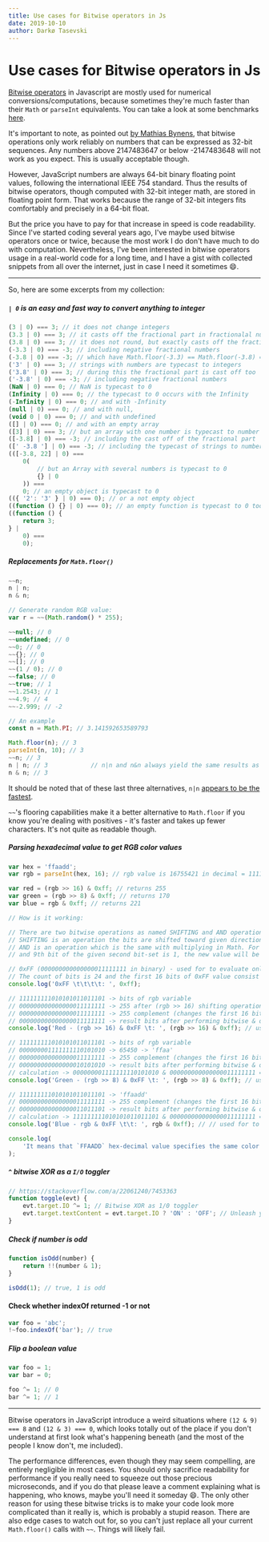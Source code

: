 ```yaml
---
title: Use cases for Bitwise operators in Js
date: 2019-10-10
author: Darkø Tasevski
---
```


# Use cases for Bitwise operators in Js

[Bitwise operators](https://developer.mozilla.org/en-US/docs/Web/JavaScript/Reference/Operators/Bitwise_Operators) in Javascript are mostly used for numerical conversions/computations, because sometimes they're much faster than their `Math` or `parseInt` equivalents. You can take a look at some benchmarks [here](https://jsperf.com/math-floor-vs-math-round-vs-parseint/18).

It's important to note, as pointed out [by Mathias Bynens](https://j11y.io/javascript/double-bitwise-not/#comment-29617), that bitwise operations only work reliably on numbers that can be expressed as 32-bit sequences. Any numbers above 2147483647 or below -2147483648 will not work as you expect. This is usually acceptable though.

However, JavaScript numbers are always 64-bit binary floating point values, following the international IEEE 754 standard. Thus the results of bitwise operators, though computed with 32-bit integer math, are stored in floating point form. That works because the range of 32-bit integers fits comfortably and precisely in a 64-bit float.

But the price you have to pay for that increase in speed is code readability. Since I've started coding several years ago, I've maybe used bitwise operators once or twice, because the most work I do don't have much to do with computation. Nevertheless, I've been interested in bitwise operators usage in a real-world code for a long time, and I have a gist with collected snippets from all over the internet, just in case I need it sometimes 😄.

---

So, here are some excerpts from my collection:

##### `| 0` is an easy and fast way to convert anything to integer

```js
(3 | 0) === 3; // it does not change integers
(3.3 | 0) === 3; // it casts off the fractional part in fractionalal numbers
(3.8 | 0) === 3; // it does not round, but exactly casts off the fractional part
(-3.3 | 0) === -3; // including negative fractional numbers
(-3.8 | 0) === -3; // which have Math.floor(-3.3) == Math.floor(-3.8) == -4
('3' | 0) === 3; // strings with numbers are typecast to integers
('3.8' | 0) === 3; // during this the fractional part is cast off too
('-3.8' | 0) === -3; // including negative fractional numbers
(NaN | 0) === 0; // NaN is typecast to 0
(Infinity | 0) === 0; // the typecast to 0 occurs with the Infinity
(-Infinity | 0) === 0; // and with -Infinity
(null | 0) === 0; // and with null,
(void 0 | 0) === 0; // and with undefined
([] | 0) === 0; // and with an empty array
([3] | 0) === 3; // but an array with one number is typecast to number
([-3.8] | 0) === -3; // including the cast off of the fractional part
([' -3.8 '] | 0) === -3; // including the typecast of strings to numbers
(([-3.8, 22] | 0) ===
	0(
		// but an Array with several numbers is typecast to 0
		{} | 0
	)) ===
	0; // an empty object is typecast to 0
(({ '2': '3' } | 0) === 0); // or a not empty object
((function () {} | 0) === 0); // an empty function is typecast to 0 too
((function () {
	return 3;
} |
	0) ===
	0);
```

##### Replacements for `Math.floor()`

```js
~~n;
n | n;
n & n;

// Generate random RGB value:
var r = ~~(Math.random() * 255);

~~null; // 0
~~undefined; // 0
~~0; // 0
~~{}; // 0
~~[]; // 0
~~(1 / 0); // 0
~~false; // 0
~~true; // 1
~~1.2543; // 1
~~4.9; // 4
~~-2.999; // -2

// An example
const n = Math.PI; // 3.141592653589793

Math.floor(n); // 3
parseInt(n, 10); // 3
~~n; // 3
n | n; // 3            // n|n and n&n always yield the same results as ~~n
n & n; // 3
```

It should be noted that of these last three alternatives, `n|n` [appears to be the fastest](https://jsperf.com/rounding-numbers-down).

`~~`'s flooring capabilities make it a better alternative to `Math.floor` if you know you're dealing with positives - it's faster and takes up fewer characters. It's not quite as readable though.

##### Parsing hexadecimal value to get RGB color values

```js
var hex = 'ffaadd';
var rgb = parseInt(hex, 16); // rgb value is 16755421 in decimal = 111111111010101011011101 in binary = total 24 bits

var red = (rgb >> 16) & 0xff; // returns 255
var green = (rgb >> 8) & 0xff; // returns 170
var blue = rgb & 0xff; // returns 221

// How is it working:

// There are two bitwise operations as named SHIFTING and AND operations.
// SHIFTING is an operation the bits are shifted toward given direction by adding 0 (zero) bit for vacated bit fields.
// AND is an operation which is the same with multiplying in Math. For instance, if 9th bit of the given first bit-set is 0
// and 9th bit of the given second bit-set is 1, the new value will be 0 because of 0 x 1 = 0 in math.

// 0xFF (000000000000000011111111 in binary) - used for to evaluate only last 8 bits of a given another bit-set by performing bitwise AND (&) operation.
// The count of bits is 24 and the first 16 bits of 0xFF value consist of zero (0) value. Rest of bit-set consists of one (1) value.
console.log('0xFF \t\t\t\t: ', 0xff);

// 111111111010101011011101 -> bits of rgb variable
// 000000000000000011111111 -> 255 after (rgb >> 16) shifting operation
// 000000000000000011111111 -> 255 complement (changes the first 16 bits and does nothing for the last 8 bits)
// 000000000000000011111111 -> result bits after performing bitwise & operation
console.log('Red - (rgb >> 16) & 0xFF \t: ', (rgb >> 16) & 0xff); // used for to evaluate the first 8 bits

// 111111111010101011011101 -> bits of rgb variable
// 000000001111111110101010 -> 65450 -> 'ffaa'
// 000000000000000011111111 -> 255 complement (changes the first 16 bits and does nothing for the last 8 bits)
// 000000000000000010101010 -> result bits after performing bitwise & operation
// calculation -> 000000001111111110101010 & 000000000000000011111111 = 000000000000000010101010 = 170 in decimal = 'aa' in hex-decimal
console.log('Green - (rgb >> 8) & 0xFF \t: ', (rgb >> 8) & 0xff); // used for to evaluate the middle 8 bits

// 111111111010101011011101 -> 'ffaadd'
// 000000000000000011111111 -> 255 complement (changes the first 16 bits and does nothing for the last 8 bits)
// 000000000000000011011101 -> result bits after performing bitwise & operation
// calculation -> 111111111010101011011101 & 000000000000000011111111 = 221 in decimal = 'dd' in hex-decimal
console.log('Blue - rgb & 0xFF \t\t: ', rgb & 0xff); // // used for to evaluate the last 8 bits.

console.log(
	'It means that `FFAADD` hex-decimal value specifies the same color with rgb(255, 170, 221)'
);
```

##### `^` bitwise XOR as a `I/O` toggler

```js
// https://stackoverflow.com/a/22061240/7453363
function toggle(evt) {
	evt.target.IO ^= 1; // Bitwise XOR as 1/0 toggler
	evt.target.textContent = evt.target.IO ? 'ON' : 'OFF'; // Unleash your ideas
}
```

##### Check if number is odd

```js
function isOdd(number) {
	return !!(number & 1);
}

isOdd(1); // true, 1 is odd
```

#### Check whether indexOf returned -1 or not

```js
var foo = 'abc';
!~foo.indexOf('bar'); // true
```

##### Flip a boolean value

```js
var foo = 1;
var bar = 0;

foo ^= 1; // 0
bar ^= 1; // 1
```

---

Bitwise operators in JavaScript introduce a weird situations where `(12 & 9) === 8` and `(12 & 3) === 0`, which looks totally out of the place if you don't understand at first look what's happening beneath (and the most of the people I know don't, me included).

The performance differences, even though they may seem compelling, are entirely negligible in most cases. You should only sacrifice readability for performance if you really need to squeeze out those precious microseconds, and if you do that please leave a comment explaining what is happening, who knows, maybe you'll need it someday 😄. The only other reason for using these bitwise tricks is to make your code look more complicated than it really is, which is probably a stupid reason. There are also edge cases to watch out for, so you can't just replace all your current `Math.floor()` calls with `~~`. Things will likely fail.
